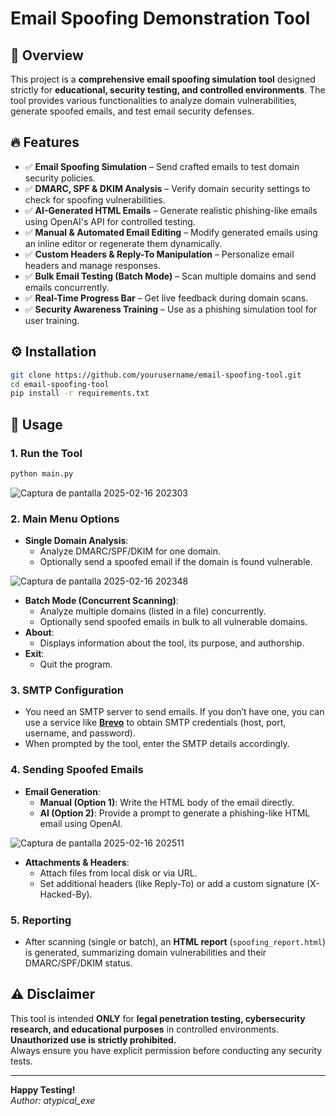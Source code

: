# Email Spoofing Demonstration Tool

## 🚀 Overview
This project is a **comprehensive email spoofing simulation tool** designed strictly for **educational, security testing, and controlled environments**. The tool provides various functionalities to analyze domain vulnerabilities, generate spoofed emails, and test email security defenses.

## 🔥 Features
- ✅ **Email Spoofing Simulation** – Send crafted emails to test domain security policies.  
- ✅ **DMARC, SPF & DKIM Analysis** – Verify domain security settings to check for spoofing vulnerabilities.  
- ✅ **AI-Generated HTML Emails** – Generate realistic phishing-like emails using OpenAI's API for controlled testing.  
- ✅ **Manual & Automated Email Editing** – Modify generated emails using an inline editor or regenerate them dynamically.  
- ✅ **Custom Headers & Reply-To Manipulation** – Personalize email headers and manage responses.  
- ✅ **Bulk Email Testing (Batch Mode)** – Scan multiple domains and send emails concurrently.  
- ✅ **Real-Time Progress Bar** – Get live feedback during domain scans.  
- ✅ **Security Awareness Training** – Use as a phishing simulation tool for user training.

## ⚙️ Installation
```bash
git clone https://github.com/yourusername/email-spoofing-tool.git
cd email-spoofing-tool
pip install -r requirements.txt
```

## 🚀 Usage
### 1. Run the Tool
```bash
python main.py
```
![Captura de pantalla 2025-02-16 202303](https://github.com/user-attachments/assets/255a8fa2-9dc8-4529-8d8d-cf7ad7595766)



### 2. Main Menu Options
- **Single Domain Analysis**:  
  - Analyze DMARC/SPF/DKIM for one domain.  
  - Optionally send a spoofed email if the domain is found vulnerable.

![Captura de pantalla 2025-02-16 202348](https://github.com/user-attachments/assets/5036eaac-f6cd-4bf0-8976-0eac7a16e83d)


- **Batch Mode (Concurrent Scanning)**:  
  - Analyze multiple domains (listed in a file) concurrently.  
  - Optionally send spoofed emails in bulk to all vulnerable domains.
- **About**:  
  - Displays information about the tool, its purpose, and authorship.
- **Exit**:  
  - Quit the program.

### 3. SMTP Configuration
- You need an SMTP server to send emails. If you don’t have one, you can use a service like **[Brevo](https://www.brevo.com/)** to obtain SMTP credentials (host, port, username, and password).
- When prompted by the tool, enter the SMTP details accordingly.

### 4. Sending Spoofed Emails
- **Email Generation**:  
  - **Manual (Option 1)**: Write the HTML body of the email directly.
  - **AI (Option 2)**: Provide a prompt to generate a phishing-like HTML email using OpenAI.
 
![Captura de pantalla 2025-02-16 202511](https://github.com/user-attachments/assets/35511bb4-cde2-4229-b9b9-2fb880994295)

    
- **Attachments & Headers**:  
  - Attach files from local disk or via URL.  
  - Set additional headers (like Reply-To) or add a custom signature (X-Hacked-By).

### 5. Reporting
- After scanning (single or batch), an **HTML report** (`spoofing_report.html`) is generated, summarizing domain vulnerabilities and their DMARC/SPF/DKIM status.

## ⚠️ Disclaimer
This tool is intended **ONLY** for **legal penetration testing, cybersecurity research, and educational purposes** in controlled environments. **Unauthorized use is strictly prohibited.**  
Always ensure you have explicit permission before conducting any security tests.

---

**Happy Testing!**  
*Author: atypical_exe*


